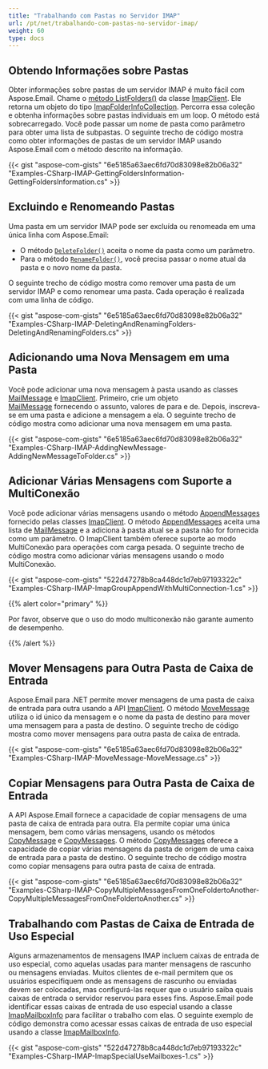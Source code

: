 ```yaml
---
title: "Trabalhando com Pastas no Servidor IMAP"
url: /pt/net/trabalhando-com-pastas-no-servidor-imap/
weight: 60
type: docs
---
```



## **Obtendo Informações sobre Pastas**

Obter informações sobre pastas de um servidor IMAP é muito fácil com Aspose.Email. Chame o [método ListFolders()](https://reference.aspose.com/email/net/aspose.email.clients.imap/imapclient/listfolders/#listfolders/) da classe [ImapClient](https://reference.aspose.com/email/net/aspose.email.clients.imap/imapclient/). Ele retorna um objeto do tipo [ImapFolderInfoCollection](https://reference.aspose.com/email/net/aspose.email.clients.imap/imapfolderinfocollection/). Percorra essa coleção e obtenha informações sobre pastas individuais em um loop. O método está sobrecarregado. Você pode passar um nome de pasta como parâmetro para obter uma lista de subpastas. O seguinte trecho de código mostra como obter informações de pastas de um servidor IMAP usando Aspose.Email com o método descrito na informação.

{{< gist "aspose-com-gists" "6e5185a63aec6fd70d83098e82b06a32" "Examples-CSharp-IMAP-GettingFoldersInformation-GettingFoldersInformation.cs" >}}

## **Excluindo e Renomeando Pastas**

Uma pasta em um servidor IMAP pode ser excluída ou renomeada em uma única linha com Aspose.Email:

- O método [`DeleteFolder()`](https://reference.aspose.com/email/net/aspose.email.clients.imap/imapclient/deletefolder/#deletefolder/) aceita o nome da pasta como um parâmetro.
- Para o método [`RenameFolder()`](https://reference.aspose.com/email/net/aspose.email.clients.imap/imapclient/renamefolder/#renamefolder/), você precisa passar o nome atual da pasta e o novo nome da pasta.

O seguinte trecho de código mostra como remover uma pasta de um servidor IMAP e como renomear uma pasta. Cada operação é realizada com uma linha de código.

{{< gist "aspose-com-gists" "6e5185a63aec6fd70d83098e82b06a32" "Examples-CSharp-IMAP-DeletingAndRenamingFolders-DeletingAndRenamingFolders.cs" >}}

## **Adicionando uma Nova Mensagem em uma Pasta**

Você pode adicionar uma nova mensagem à pasta usando as classes [MailMessage](https://reference.aspose.com/email/net/aspose.email/mailmessage/) e [ImapClient](https://reference.aspose.com/email/net/aspose.email.clients.imap/imapclient/). Primeiro, crie um objeto [MailMessage](https://reference.aspose.com/email/net/aspose.email/mailmessage/) fornecendo o assunto, valores de para e de. Depois, inscreva-se em uma pasta e adicione a mensagem a ela. O seguinte trecho de código mostra como adicionar uma nova mensagem em uma pasta.

{{< gist "aspose-com-gists" "6e5185a63aec6fd70d83098e82b06a32" "Examples-CSharp-IMAP-AddingNewMessage-AddingNewMessageToFolder.cs" >}}

## **Adicionar Várias Mensagens com Suporte a MultiConexão**

Você pode adicionar várias mensagens usando o método [AppendMessages](https://reference.aspose.com/email/net/aspose.email.clients.imap/imapclient/appendmessages/#appendmessages/) fornecido pelas classes [ImapClient](https://reference.aspose.com/email/net/aspose.email.clients.imap/imapclient/). O método [AppendMessages](https://reference.aspose.com/email/net/aspose.email.clients.imap/imapclient/appendmessages/#appendmessages/) aceita uma lista de [MailMessage](https://reference.aspose.com/email/net/aspose.email/mailmessage/) e a adiciona à pasta atual se a pasta não for fornecida como um parâmetro. O ImapClient também oferece suporte ao modo MultiConexão para operações com carga pesada. O seguinte trecho de código mostra como adicionar várias mensagens usando o modo MultiConexão.

{{< gist "aspose-com-gists" "522d47278b8ca448dc1d7eb97193322c" "Examples-CSharp-IMAP-ImapGroupAppendWithMultiConnection-1.cs" >}}

{{% alert color="primary" %}} 

Por favor, observe que o uso do modo multiconexão não garante aumento de desempenho.

{{% /alert %}} 

## **Mover Mensagens para Outra Pasta de Caixa de Entrada**

Aspose.Email para .NET permite mover mensagens de uma pasta de caixa de entrada para outra usando a API [ImapClient](https://reference.aspose.com/email/net/aspose.email.clients.imap/imapclient/). O método [MoveMessage](https://reference.aspose.com/email/net/aspose.email.clients.imap/imapclient/movemessage/#movemessage/) utiliza o id único da mensagem e o nome da pasta de destino para mover uma mensagem para a pasta de destino. O seguinte trecho de código mostra como mover mensagens para outra pasta de caixa de entrada.

{{< gist "aspose-com-gists" "6e5185a63aec6fd70d83098e82b06a32" "Examples-CSharp-IMAP-MoveMessage-MoveMessage.cs" >}}

## **Copiar Mensagens para Outra Pasta de Caixa de Entrada**

A API Aspose.Email fornece a capacidade de copiar mensagens de uma pasta de caixa de entrada para outra. Ela permite copiar uma única mensagem, bem como várias mensagens, usando os métodos [CopyMessage](https://reference.aspose.com/email/net/aspose.email.clients.imap/imapclient/copymessage/#copymessage/) e [CopyMessages](https://reference.aspose.com/email/net/aspose.email.clients.imap/imapclient/copymessages/#copymessages/). O método [CopyMessages](https://reference.aspose.com/email/net/aspose.email.clients.imap/imapclient/copymessages/#copymessages/) oferece a capacidade de copiar várias mensagens da pasta de origem de uma caixa de entrada para a pasta de destino. O seguinte trecho de código mostra como copiar mensagens para outra pasta de caixa de entrada.

{{< gist "aspose-com-gists" "6e5185a63aec6fd70d83098e82b06a32" "Examples-CSharp-IMAP-CopyMultipleMessagesFromOneFoldertoAnother-CopyMultipleMessagesFromOneFoldertoAnother.cs" >}}

## **Trabalhando com Pastas de Caixa de Entrada de Uso Especial**

Alguns armazenamentos de mensagens IMAP incluem caixas de entrada de uso especial, como aquelas usadas para manter mensagens de rascunho ou mensagens enviadas. Muitos clientes de e-mail permitem que os usuários especifiquem onde as mensagens de rascunho ou enviadas devem ser colocadas, mas configurá-las requer que o usuário saiba quais caixas de entrada o servidor reservou para esses fins. Aspose.Email pode identificar essas caixas de entrada de uso especial usando a classe [ImapMailboxInfo](https://reference.aspose.com/email/net/aspose.email.clients.imap/imapmailboxinfo/) para facilitar o trabalho com elas. O seguinte exemplo de código demonstra como acessar essas caixas de entrada de uso especial usando a classe [ImapMailboxInfo](https://reference.aspose.com/email/net/aspose.email.clients.imap/imapmailboxinfo/).

{{< gist "aspose-com-gists" "522d47278b8ca448dc1d7eb97193322c" "Examples-CSharp-IMAP-ImapSpecialUseMailboxes-1.cs" >}}